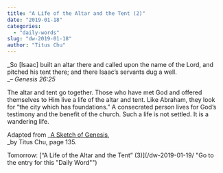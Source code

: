 ```yaml
---
title: "A Life of the Altar and the Tent (2)"
date: "2019-01-18"
categories: 
  - "daily-words"
slug: "dw-2019-01-18"
author: "Titus Chu"
---
```


_So \[Isaac\] built an altar there and called upon the name of the Lord, and pitched his tent there; and there Isaac’s servants dug a well.  
__– Genesis 26:25_

The altar and tent go together. Those who have met God and offered themselves to Him live a life of the altar and tent. Like Abraham, they look for “the city which has foundations.” A consecrated person lives for God’s testimony and the benefit of the church. Such a life is not settled. It is a wandering life. 

Adapted from _[A Sketch of Genesis](/book-gen-sketch "Go to the listing for this book"),  
_by Titus Chu, page 135.

Tomorrow: [“A Life of the Altar and the Tent” (3)](/dw-2019-01-19/ "Go to the entry for this "Daily Word"")
